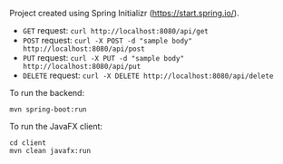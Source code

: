 Project created using Spring Initializr (https://start.spring.io/).

- `GET` request: `curl http://localhost:8080/api/get`
- `POST` request: `curl -X POST -d "sample body" http://localhost:8080/api/post`
- `PUT` request: `curl -X PUT -d "sample body" http://localhost:8080/api/put`
- `DELETE` request: `curl -X DELETE http://localhost:8080/api/delete`

To run the backend:
```shell
mvn spring-boot:run
```

To run the JavaFX client:
```shell
cd client
mvn clean javafx:run
```